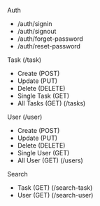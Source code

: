 Auth
  - /auth/signin
  - /auth/signout
  - /auth/forget-password
  - /auth/reset-password

Task (/task)
  - Create (POST)
  - Update (PUT)
  - Delete (DELETE)
  - Single Task (GET)
  - All Tasks (GET) (/tasks)

User (/user)
  - Create (POST)
  - Update (PUT)
  - Delete (DELETE)
  - Single User (GET)
  - All User (GET) (/users)

Search
  - Task (GET) (/search-task)
  - User (GET) (/search-user)